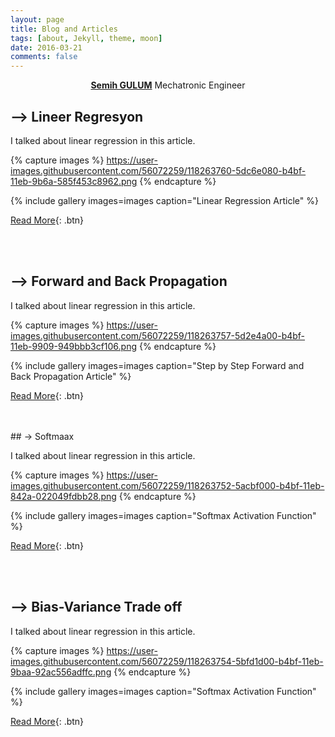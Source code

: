 ```yaml
---
layout: page
title: Blog and Articles
tags: [about, Jekyll, theme, moon]
date: 2016-03-21
comments: false
---
```

    
<center><a href="http://semihstp.github.io/"><b>Semih GULUM</b></a> Mechatronic Engineer </center>


## --> Lineer Regresyon

I talked about linear regression in this article.

{% capture images %}
    https://user-images.githubusercontent.com/56072259/118263760-5dc6e080-b4bf-11eb-9b6a-585f453c8962.png
{% endcapture %}

{% include gallery images=images caption="Linear Regression Article" %}

[Read More](https://medium.com/deeper-deep-learning-tr/matematiksel-temelleri-ile-lineer-regresyon-d034b5d9df6c){: .btn}

<br>
<br>

## --> Forward and Back Propagation

I talked about linear regression in this article.

{% capture images %}
    https://user-images.githubusercontent.com/56072259/118263757-5d2e4a00-b4bf-11eb-9909-949bbb3cf106.png
{% endcapture %}

{% include gallery images=images caption="Step by Step Forward and Back Propagation Article" %}

[Read More](https://medium.com/deeper-deep-learning-tr/adım-adım-forward-and-back-propagation-cf4cd18276ee){: .btn}

<br>
<br>
<i class="icon ion-ios-list-box-outline"></i> 
## &#8594; Softmaax 

I talked about linear regression in this article.

{% capture images %}
    https://user-images.githubusercontent.com/56072259/118263752-5acbf000-b4bf-11eb-842a-022049fdbb28.png
{% endcapture %}

{% include gallery images=images caption="Softmax Activation Function" %}

[Read More](https://medium.com/deeper-deep-learning-tr/softmax-bir-aktivasyon-fonksiyonu-da8382d8a281){: .btn}

<br>
<br>

## --> Bias-Variance Trade off

I talked about linear regression in this article.

{% capture images %}
    https://user-images.githubusercontent.com/56072259/118263754-5bfd1d00-b4bf-11eb-9baa-92ac556adffc.png
{% endcapture %}

{% include gallery images=images caption="Softmax Activation Function" %}

[Read More](https://medium.com/deeper-deep-learning-tr/bias-ve-varyansa-derinlemesine-bakış-5b87312c8d68){: .btn}

